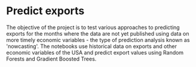 # Predict exports
The objective of the project is to test various approaches to predicting exports for the months where the data are not yet published using data on more timely economic variables - the type of prediction analysis known as 'nowcasting'. The notebooks use historical data on exports and other economic variables of the USA and predict export values using Random Forests and Gradient Boosted Trees. 

